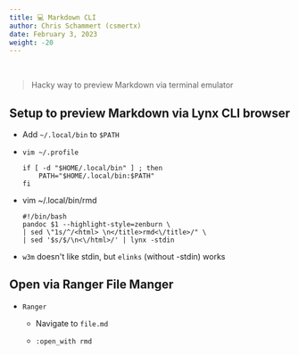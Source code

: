 ```yaml
---
title: 💻 Markdown CLI
author: Chris Schammert (csmertx)
date: February 3, 2023
weight: -20
---
```


<br />

> Hacky way to preview Markdown via terminal emulator

## Setup to preview Markdown via Lynx CLI browser

- Add ```~/.local/bin``` to ```$PATH```

- ```vim ~/.profile```

    ```
    if [ -d "$HOME/.local/bin" ] ; then
        PATH="$HOME/.local/bin:$PATH"
    fi
    ```


- vim ~/.local/bin/rmd

    ```
    #!/bin/bash
    pandoc $1 --highlight-style=zenburn \
    | sed \"1s/^/<html> \n</title>rmd<\/title>/" \
    | sed '$s/$/\n<\/html>/' | lynx -stdin
    ```

- ```w3m``` doesn't like stdin, but ```elinks``` (without -stdin) works

## Open via Ranger File Manger

- ```Ranger```

    - Navigate to ```file.md```

    - ```:open_with rmd```
